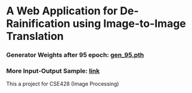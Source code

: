 # A Web Application for De-Rainification using Image-to-Image Translation

### Generator Weights after 95 epoch: [gen_95.pth](https://drive.google.com/file/d/140H4Zw947gb1LUc1XmynEni51fNqaA_B/view?usp=sharing)

### More Input-Output Sample: [link](https://drive.google.com/drive/folders/1ceQahdyWHwuWmUv5JFN0aMTsjyDe8btl?usp=sharing)

This a project for CSE428 (Image Processing)

